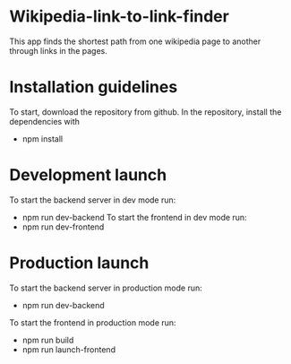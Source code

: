 # Wikipedia-link-to-link-finder
This app finds the shortest path from one wikipedia page to another through links in the pages.

# Installation guidelines

To start, download the repository from github. In the repository, install the dependencies with
- npm install

# Development launch
To start the backend server in dev mode run:
- npm run dev-backend
To start the frontend in dev mode run:
- npm run dev-frontend

# Production launch
To start the backend server in production mode run:
- npm run dev-backend

To start the frontend in production mode run:
- npm run build
- npm run launch-frontend
